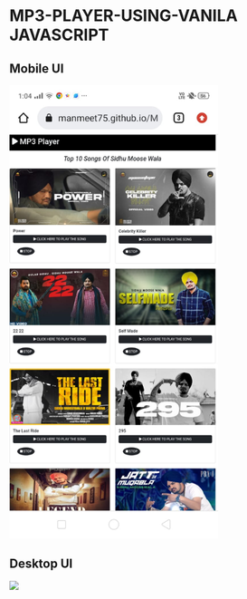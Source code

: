 # MP3-PLAYER-USING-VANILA JAVASCRIPT
## Mobile UI
<img src="mobile.jpeg" height="800px">

## Desktop UI
<img src="desktop.jpeg" height="800px">
